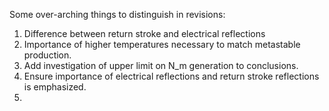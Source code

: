 Some over-arching things to distinguish in revisions:

1. Difference between return stroke and electrical reflections
2. Importance of higher temperatures necessary to match metastable
   production.
3. Add investigation of upper limit on N_m generation to conclusions.
4. Ensure importance of electrical reflections and return stroke
   reflections is emphasized.
5. 
